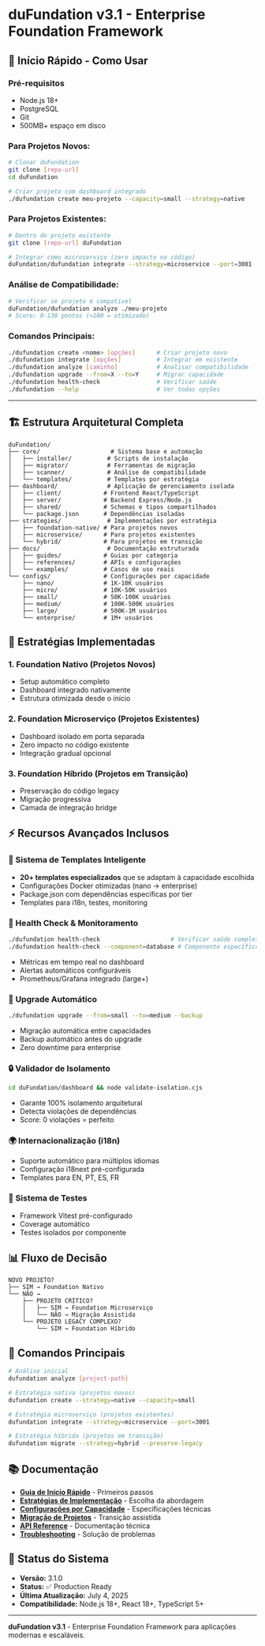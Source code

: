 # duFundation v3.1 - Enterprise Foundation Framework

<!-- Tags: main, overview, architecture, enterprise, framework -->
<!-- Dependencies: All duFundation components -->
<!-- Related: IMPLEMENTATION-REPORT.md, AUDIT-REPORT.md, docs/INDEX.md -->
<!-- Updated: 2025-07-04 -->

## 🚀 **Início Rápido - Como Usar**

### **Pré-requisitos**
- Node.js 18+
- PostgreSQL  
- Git
- 500MB+ espaço em disco

### **Para Projetos Novos:**
```bash
# Clonar duFundation
git clone [repo-url] 
cd duFundation

# Criar projeto com dashboard integrado
./dufundation create meu-projeto --capacity=small --strategy=native
```

### **Para Projetos Existentes:**
```bash
# Dentro do projeto existente
git clone [repo-url] duFundation

# Integrar como microserviço (zero impacto no código)
duFundation/dufundation integrate --strategy=microservice --port=3001
```

### **Análise de Compatibilidade:**
```bash
# Verificar se projeto é compatível
duFundation/dufundation analyze ./meu-projeto
# Score: 0-130 pontos (>100 = otimizado)
```

### **Comandos Principais:**
```bash
./dufundation create <nome> [opções]      # Criar projeto novo
./dufundation integrate [opções]          # Integrar em existente
./dufundation analyze [caminho]           # Analisar compatibilidade
./dufundation upgrade --from=X --to=Y     # Migrar capacidade
./dufundation health-check                # Verificar saúde
./dufundation --help                      # Ver todas opções
```

---

## 🏗️ **Estrutura Arquitetural Completa**

```
duFundation/
├── core/                    # Sistema base e automação
│   ├── installer/          # Scripts de instalação
│   ├── migrator/           # Ferramentas de migração
│   ├── scanner/            # Análise de compatibilidade
│   └── templates/          # Templates por estratégia
├── dashboard/              # Aplicação de gerenciamento isolada
│   ├── client/            # Frontend React/TypeScript
│   ├── server/            # Backend Express/Node.js
│   ├── shared/            # Schemas e tipos compartilhados
│   └── package.json       # Dependências isoladas
├── strategies/             # Implementações por estratégia
│   ├── foundation-native/ # Para projetos novos
│   ├── microservice/      # Para projetos existentes
│   └── hybrid/            # Para projetos em transição
├── docs/                   # Documentação estruturada
│   ├── guides/            # Guias por categoria
│   ├── references/        # APIs e configurações
│   └── examples/          # Casos de uso reais
└── configs/               # Configurações por capacidade
    ├── nano/              # 1K-10K usuários
    ├── micro/             # 10K-50K usuários
    ├── small/             # 50K-100K usuários
    ├── medium/            # 100K-500K usuários
    ├── large/             # 500K-1M usuários
    └── enterprise/        # 1M+ usuários
```

## 🎯 **Estratégias Implementadas**

### **1. Foundation Nativo** (Projetos Novos)
- Setup automático completo
- Dashboard integrado nativamente
- Estrutura otimizada desde o início

### **2. Foundation Microserviço** (Projetos Existentes)
- Dashboard isolado em porta separada
- Zero impacto no código existente
- Integração gradual opcional

### **3. Foundation Híbrido** (Projetos em Transição)
- Preservação do código legacy
- Migração progressiva
- Camada de integração bridge

## ⚡ **Recursos Avançados Inclusos**

### **🔧 Sistema de Templates Inteligente**
- **20+ templates especializados** que se adaptam à capacidade escolhida
- Configurações Docker otimizadas (nano → enterprise)
- Package.json com dependências específicas por tier
- Templates para i18n, testes, monitoring

### **🏥 Health Check & Monitoramento**
```bash
./dufundation health-check                    # Verificar saúde completa
./dufundation health-check --component=database # Componente específico
```
- Métricas em tempo real no dashboard
- Alertas automáticos configuráveis
- Prometheus/Grafana integrado (large+)

### **🔄 Upgrade Automático**
```bash
./dufundation upgrade --from=small --to=medium --backup
```
- Migração automática entre capacidades
- Backup automático antes do upgrade
- Zero downtime para enterprise

### **🔒 Validador de Isolamento**
```bash
cd duFundation/dashboard && node validate-isolation.cjs
```
- Garante 100% isolamento arquitetural
- Detecta violações de dependências
- Score: 0 violações = perfeito

### **🌍 Internacionalização (i18n)**
- Suporte automático para múltiplos idiomas
- Configuração i18next pré-configurada
- Templates para EN, PT, ES, FR

### **🧪 Sistema de Testes**
- Framework Vitest pré-configurado
- Coverage automático
- Testes isolados por componente

## 📊 **Fluxo de Decisão**

```
NOVO PROJETO?
├── SIM → Foundation Nativo
└── NÃO → 
    ├── PROJETO CRÍTICO? 
    │   ├── SIM → Foundation Microserviço
    │   └── NÃO → Migração Assistida
    └── PROJETO LEGACY COMPLEXO?
        └── SIM → Foundation Híbrido
```

## 🚀 **Comandos Principais**

```bash
# Análise inicial
dufundation analyze [project-path]

# Estratégia nativa (projetos novos)
dufundation create --strategy=native --capacity=small

# Estratégia microserviço (projetos existentes)
dufundation integrate --strategy=microservice --port=3001

# Estratégia híbrida (projetos em transição)
dufundation migrate --strategy=hybrid --preserve-legacy
```

## 📚 **Documentação**

- **[Guia de Início Rápido](docs/guides/quick-start.md)** - Primeiros passos
- **[Estratégias de Implementação](docs/guides/implementation-strategies.md)** - Escolha da abordagem
- **[Configurações por Capacidade](docs/references/capacity-configs.md)** - Especificações técnicas
- **[Migração de Projetos](docs/guides/migration-guide.md)** - Transição assistida
- **[API Reference](docs/references/api-reference.md)** - Documentação técnica
- **[Troubleshooting](docs/guides/troubleshooting.md)** - Solução de problemas

## 🔧 **Status do Sistema**

- **Versão:** 3.1.0
- **Status:** ✅ Production Ready
- **Última Atualização:** July 4, 2025
- **Compatibilidade:** Node.js 18+, React 18+, TypeScript 5+

---

**duFundation v3.1** - Enterprise Foundation Framework para aplicações modernas e escaláveis.